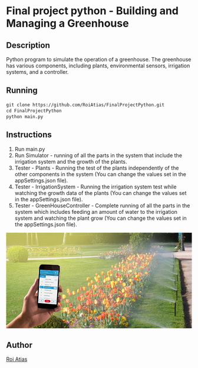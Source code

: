 # Final project python - Building and Managing a Greenhouse

## Description

Python program to simulate the operation of a greenhouse. 
The greenhouse has various components, including plants, environmental sensors, irrigation systems, and a controller.

## Running

```
git clone https://github.com/RoiAtias/FinalProjectPython.git
cd FinalProjectPython
python main.py
```

## Instructions
1. Run main.py
2. Run Simulator - running of all the parts in the system that include the irrigation system and the growth of the plants.
3. Tester - Plants - Running the test of the plants independently of the other components in the system
                     (You can change the values set in the appSettings.json file).
4. Tester - IrrigationSystem - Running the irrigation system test while watching the growth data of the plants
                     (You can change the values set in the appSettings.json file).
5. Tester - GreenHouseController - Complete running of all the parts in the system which includes feeding an amount 
                                   of water to the irrigation system and watching the plant grow
                     (You can change the values set in the appSettings.json file).

   
<p align="center">
<img src="Src/Assets/Images/smart_irrigation.jpeg">
</p>



## Author
[Roi Atias](roiat4@gmail.com)